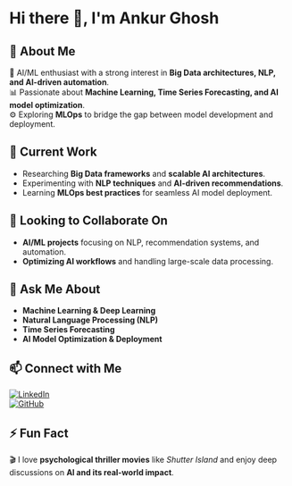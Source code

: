 # Hi there 👋, I'm Ankur Ghosh  

## 🚀 About Me  
🔬 AI/ML enthusiast with a strong interest in **Big Data architectures, NLP, and AI-driven automation**.  
📊 Passionate about **Machine Learning, Time Series Forecasting, and AI model optimization**.  
⚙️ Exploring **MLOps** to bridge the gap between model development and deployment.  

## 🔭 Current Work  
- Researching **Big Data frameworks** and **scalable AI architectures**.  
- Experimenting with **NLP techniques** and **AI-driven recommendations**.  
- Learning **MLOps best practices** for seamless AI model deployment.  

## 🤝 Looking to Collaborate On  
- **AI/ML projects** focusing on NLP, recommendation systems, and automation.  
- **Optimizing AI workflows** and handling large-scale data processing.  

## 💬 Ask Me About  
- **Machine Learning & Deep Learning**  
- **Natural Language Processing (NLP)**  
- **Time Series Forecasting**  
- **AI Model Optimization & Deployment**  

## 📫 Connect with Me  
[![LinkedIn](https://img.shields.io/badge/LinkedIn-0A66C2?style=for-the-badge&logo=linkedin&logoColor=white)](https://www.linkedin.com/in/ankurghosh2910/)  
[![GitHub](https://img.shields.io/badge/GitHub-171515?style=for-the-badge&logo=github&logoColor=white)](https://github.com/Ankurghosh2910)  

## ⚡ Fun Fact  
🎬 I love **psychological thriller movies** like *Shutter Island* and enjoy deep discussions on **AI and its real-world impact**.  
